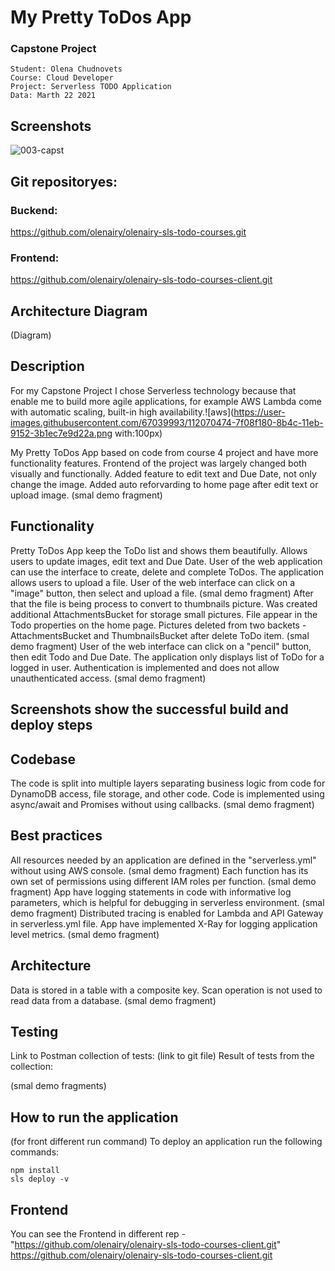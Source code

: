

# My Pretty ToDos App
### Capstone Project
```
Student: Olena Chudnovets
Course: Cloud Developer
Project: Serverless TODO Application
Data: Marth 22 2021
```
## Screenshots
![003-capst](https://user-images.githubusercontent.com/67039993/112070107-d22e7480-8b4b-11eb-90fc-8b8ddc924cce.png)

## Git repositoryes: 

### Buckend:
https://github.com/olenairy/olenairy-sls-todo-courses.git

### Frontend:
https://github.com/olenairy/olenairy-sls-todo-courses-client.git

## Architecture Diagram
(Diagram)
## Description
For my Capstone Project I chose Serverless technology because that enable me to build more agile applications, for example AWS Lambda come with automatic scaling, built-in high availability.![aws](https://user-images.githubusercontent.com/67039993/112070474-7f08f180-8b4c-11eb-9152-3b1ec7e9d22a.png with:100px)

My Pretty ToDos App based on code from course 4 project and have more functionality features. Frontend of the project was largely changed both visually and functionally. Added feature to edit text and Due Date, not only change the image. Added auto reforvarding to home page after edit text or upload image.
(smal demo fragment)
## Functionality
Pretty ToDos App keep the ToDo list and shows them beautifully. Allows users to update images, edit text and Due Date.
User of the web application can use the interface to create, delete and complete ToDos. The application allows users to upload a file. User of the web interface can click on a "image" button, then select and upload a file.
(smal demo fragment)
After that the file is being process to convert to thumbnails picture. Was created additional AttachmentsBucket for storage small pictures.  File appear in the Todo properties on the home page. Pictures deleted from two backets - AttachmentsBucket and ThumbnailsBucket after delete ToDo item. 
(smal demo fragment)
User of the web interface can click on a "pencil" button, then edit Todo and Due Date.
The application only displays list of ToDo for a logged in user. Authentication is implemented and does not allow unauthenticated access.
(smal demo fragment)

## Screenshots show the successful build and deploy steps

## Codebase
The code is split into multiple layers separating business logic from code for DynamoDB access, file storage, and other code. Code is implemented using async/await and Promises without using callbacks.
(smal demo fragment)
## Best practices
All resources needed by an application are defined in the "serverless.yml" without using AWS console. 
(smal demo fragment)
Each function has its own set of permissions using different IAM roles per function.
(smal demo fragment)
App have logging statements in code with informative log parameters, which is helpful for debugging in serverless environment.
(smal demo fragment)
Distributed tracing is enabled for Lambda and API Gateway in serverless.yml file. App have implemented X-Ray for logging application level metrics.
(smal demo fragment)
## Architecture
Data is stored in a table with a composite key. Scan operation is not used to read data from a database.
(smal demo fragment)
## Testing 
Link to Postman collection of tests:
(link to git file)
Result of tests from the collection:

(smal demo fragments)

## How to run the application
(for front different run command)
To deploy an application run the following commands:

```
npm install
sls deploy -v
```




## Frontend

You can see the Frontend in different rep -  
"https://github.com/olenairy/olenairy-sls-todo-courses-client.git" 
https://github.com/olenairy/olenairy-sls-todo-courses-client.git

